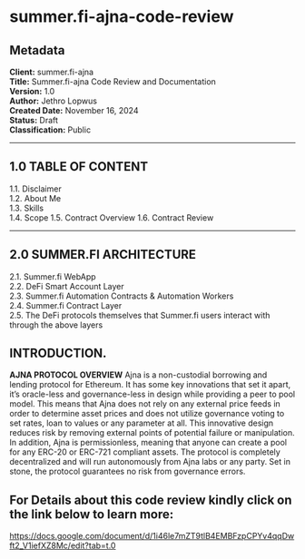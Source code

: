 # summer.fi-ajna-code-review

## Metadata
**Client:** summer.fi-ajna  
**Title:** Summer.fi-ajna Code Review and Documentation  
**Version:** 1.0  
**Author:** Jethro Lopwus  
**Created Date:** November 16, 2024  
**Status:** Draft  
**Classification:** Public  

---

## 1.0 TABLE OF CONTENT
1.1. Disclaimer  
1.2. About Me  
1.3. Skills  
1.4. Scope
1.5. Contract Overview 
1.6. Contract Review


---

## 2.0 SUMMER.FI ARCHITECTURE
2.1. Summer.fi WebApp  
2.2. DeFi Smart Account Layer  
2.3. Summer.fi Automation Contracts & Automation Workers  
2.4. Summer.fi Contract Layer  
2.5. The DeFi protocols themselves that Summer.fi users interact with through the above layers  
## INTRODUCTION.
**AJNA PROTOCOL OVERVIEW**
Ajna is a non-custodial borrowing and lending protocol for Ethereum. It has some key innovations that set it apart, it’s oracle-less and governance-less in design while providing a peer to pool model.
This means that Ajna does not rely on any external price feeds in order to determine asset prices and does not utilize governance voting to set rates, loan to values or any parameter at all. 
This innovative design reduces risk by removing external points of potential failure or manipulation.
In addition, Ajna is permissionless, meaning that anyone can create a pool for any ERC-20 or ERC-721 compliant assets.
The protocol is completely decentralized and will run autonomously from Ajna labs or any party. Set in stone, the protocol guarantees no risk from governance errors.
## For Details about this code review kindly click on the link below to learn more: 
https://docs.google.com/document/d/1i46le7mZT9tlB4EMBFzpCPYv4qqDwft2_V1iefXZ8Mc/edit?tab=t.0
